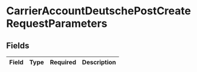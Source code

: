 # CarrierAccountDeutschePostCreateRequestParameters


## Fields

| Field       | Type        | Required    | Description |
| ----------- | ----------- | ----------- | ----------- |